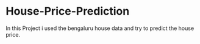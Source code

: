 # House-Price-Prediction
In this Project i used the bengaluru house data and try to predict the house price.
